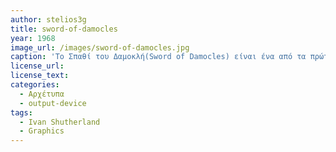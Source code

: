 ```yaml
---
author: stelios3g
title: sword-of-damocles
year: 1968
image_url: /images/sword-of-damocles.jpg
caption: 'Tο Σπαθί του Δαμοκλή(Sword of Damocles) είναι ένα από τα πρώτα συστήματα εικονικής πραγματικότητας που έδινε την δυνατότητα στον χρήστη να δει σε πραγματικό χρόνο αντικείμενα να προβάλονται πάνω στον πραγματικό κόσμο.'
license_url:
license_text:
categories:
  - Αρχέτυπα
  - output-device
tags:
  - Ivan Shutherland
  - Graphics
---
```

